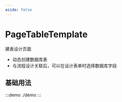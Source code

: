 ```yaml
---
aside: false
---
```


# PageTableTemplate

建表设计页面

- 动态创建数据库表
- 与流程设计关联后，可以在设计表单时选择数据库字段

## 基础用法

:::demo
./demo
:::
